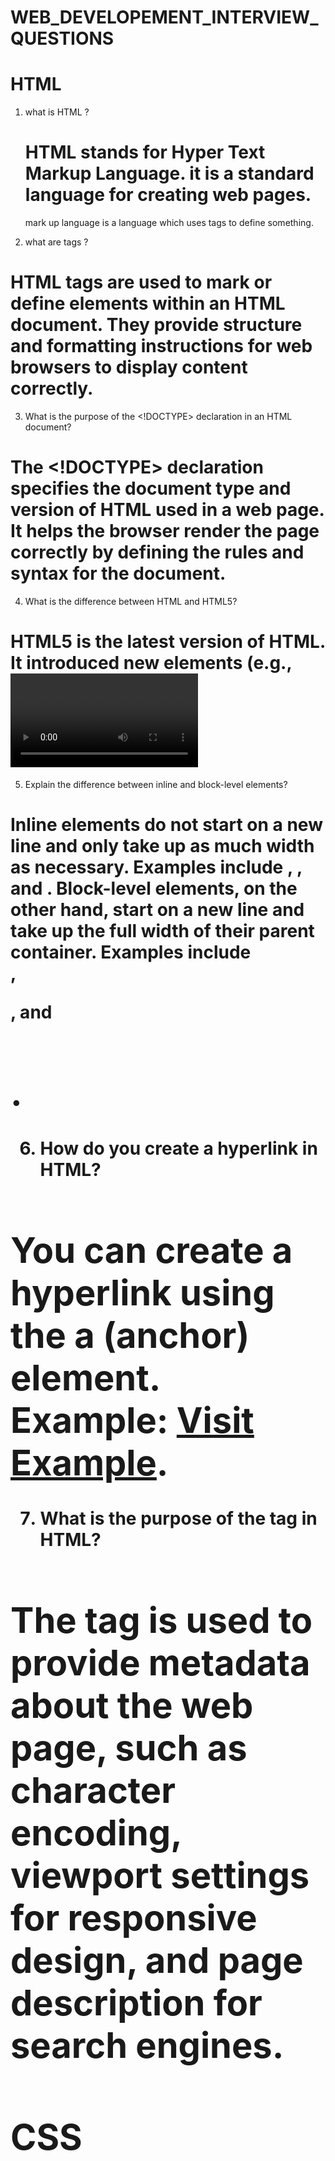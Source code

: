 # WEB_DEVELOPEMENT_INTERVIEW_QUESTIONS

# HTML

1. what is HTML ?
   # HTML stands for Hyper Text Markup Language. it is a standard language for creating web pages.
   mark up language is a language which uses tags to define something.

2. what are tags ?
  # HTML tags are used to mark or define elements within an HTML document. They provide structure and formatting instructions for web browsers to display content correctly.
  
3. What is the purpose of the <!DOCTYPE> declaration in an HTML document?
  # The <!DOCTYPE> declaration specifies the document type and version of HTML used in a web page. It helps the browser render the page correctly by defining the rules and syntax for the     document.

4. What is the difference between HTML and HTML5?
  # HTML5 is the latest version of HTML. It introduced new elements (e.g., <video>, <audio>, <canvas>) and APIs, improved support for multimedia, and enhanced semantic markup for better document structure.

5. Explain the difference between inline and block-level elements?
# Inline elements do not start on a new line and only take up as much width as necessary. Examples include <a>, <span>, and <strong>. Block-level elements, on the other hand, start on a new line and take up the full width of their parent container. Examples include <div>, <p>, and <h1>.

6. How do you create a hyperlink in HTML?
# You can create a hyperlink using the a (anchor) element. Example: <a href="https://www.example.com">Visit Example</a>.

7. What is the purpose of the <meta> tag in HTML?
# The <meta> tag is used to provide metadata about the web page, such as character encoding, viewport settings for responsive design, and page description for search engines.


# CSS

